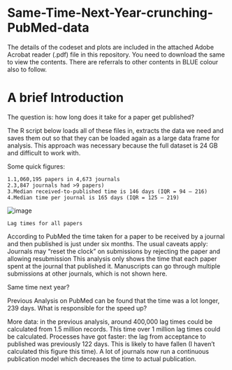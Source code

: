 # Same-Time-Next-Year-crunching-PubMed-data

The details of the codeset and plots are included in the attached Adobe Acrobat reader (.pdf) file in this repository. 
You need to download the same to view the contents. There are referrals to other contents in BLUE colour also to follow.

A brief Introduction
=====================

The question is: how long does it take for a paper get published?

The R script below loads all of these files in, extracts the data we need and saves them out so that they can be loaded again as a large data frame for analysis. This approach was necessary because the full dataset is 24 GB and difficult to work with.

Some quick figures:

    1.1,060,195 papers in 4,673 journals
    2.3,847 journals had >9 papers)
    3.Median received-to-published time is 146 days (IQR = 94 – 216)
    4.Median time per journal is 165 days (IQR = 125 – 219)
![image](https://user-images.githubusercontent.com/26252963/133556798-d26122bd-3ecb-404e-903a-47cfe23b41cb.png)


    Lag times for all papers
    
According to PubMed the time taken for a paper to be received by a journal and then published is just under six months. The usual caveats apply:
Journals may “reset the clock” on submissions by rejecting the paper and allowing resubmission
This analysis only shows the time that each paper spent at the journal that published it. Manuscripts can go through multiple submissions at other journals, which is not shown here.

Same time next year?

Previous Analysis on PubMed can be found that the time was a lot longer, 239 days. What is responsible for the speed up?

More data: in the previous analysis, around 400,000 lag times could be calculated from 1.5 million records. This time over 1 million lag times could be calculated.
Processes have got faster: the lag from acceptance to published was previously 122 days. This is likely to have fallen (I haven’t calculated this figure this time). A lot of journals now run a continuous publication model which decreases the time to actual publication.

